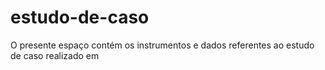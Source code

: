 # estudo-de-caso

O presente espaço contém os instrumentos e dados referentes ao estudo de caso realizado em 
